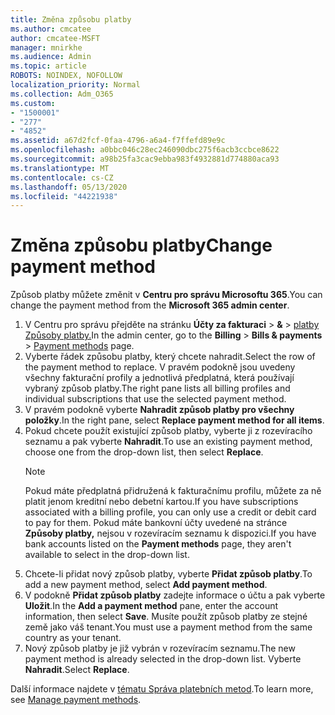 ```yaml
---
title: Změna způsobu platby
ms.author: cmcatee
author: cmcatee-MSFT
manager: mnirkhe
ms.audience: Admin
ms.topic: article
ROBOTS: NOINDEX, NOFOLLOW
localization_priority: Normal
ms.collection: Adm_O365
ms.custom:
- "1500001"
- "277"
- "4852"
ms.assetid: a67d2fcf-0faa-4796-a6a4-f7ffefd89e9c
ms.openlocfilehash: a0bbc046c28ec246090dbc275f6acb3ccbce8622
ms.sourcegitcommit: a98b25fa3cac9ebba983f4932881d774880aca93
ms.translationtype: MT
ms.contentlocale: cs-CZ
ms.lasthandoff: 05/13/2020
ms.locfileid: "44221938"
---
```

# <a name="change-payment-method"></a><span data-ttu-id="4f085-102">Změna způsobu platby</span><span class="sxs-lookup"><span data-stu-id="4f085-102">Change payment method</span></span>

<span data-ttu-id="4f085-103">Způsob platby můžete změnit v **Centru pro správu Microsoftu 365**.</span><span class="sxs-lookup"><span data-stu-id="4f085-103">You can change the payment method from the **Microsoft 365 admin center**.</span></span>
  
1. <span data-ttu-id="4f085-104">V Centru pro správu přejděte na stránku **Účty za fakturaci**  >  **&**  >  [platby Způsoby platby.](https://go.microsoft.com/fwlink/p/?linkid=2018806)</span><span class="sxs-lookup"><span data-stu-id="4f085-104">In the admin center, go to the **Billing** > **Bills & payments** > [Payment methods](https://go.microsoft.com/fwlink/p/?linkid=2018806) page.</span></span>
2. <span data-ttu-id="4f085-105">Vyberte řádek způsobu platby, který chcete nahradit.</span><span class="sxs-lookup"><span data-stu-id="4f085-105">Select the row of the payment method to replace.</span></span> <span data-ttu-id="4f085-106">V pravém podokně jsou uvedeny všechny fakturační profily a jednotlivá předplatná, která používají vybraný způsob platby.</span><span class="sxs-lookup"><span data-stu-id="4f085-106">The right pane lists all billing profiles and individual subscriptions that use the selected payment method.</span></span>
3. <span data-ttu-id="4f085-107">V pravém podokně vyberte **Nahradit způsob platby pro všechny položky**.</span><span class="sxs-lookup"><span data-stu-id="4f085-107">In the right pane, select **Replace payment method for all items**.</span></span>
4. <span data-ttu-id="4f085-108">Pokud chcete použít existující způsob platby, vyberte ji z rozevíracího seznamu a pak vyberte **Nahradit**.</span><span class="sxs-lookup"><span data-stu-id="4f085-108">To use an existing payment method, choose one from the drop-down list, then select **Replace**.</span></span>
    > [!NOTE]
    > <span data-ttu-id="4f085-109">Pokud máte předplatná přidružená k fakturačnímu profilu, můžete za ně platit jenom kreditní nebo debetní kartou.</span><span class="sxs-lookup"><span data-stu-id="4f085-109">If you have subscriptions associated with a billing profile, you can only use a credit or debit card to pay for them.</span></span> <span data-ttu-id="4f085-110">Pokud máte bankovní účty uvedené na stránce **Způsoby platby,** nejsou v rozevíracím seznamu k dispozici.</span><span class="sxs-lookup"><span data-stu-id="4f085-110">If you have bank accounts listed on the **Payment methods** page, they aren't available to select in the drop-down list.</span></span>
5. <span data-ttu-id="4f085-111">Chcete-li přidat nový způsob platby, vyberte **Přidat způsob platby**.</span><span class="sxs-lookup"><span data-stu-id="4f085-111">To add a new payment method, select **Add payment method**.</span></span>
6. <span data-ttu-id="4f085-112">V podokně **Přidat způsob platby** zadejte informace o účtu a pak vyberte **Uložit**.</span><span class="sxs-lookup"><span data-stu-id="4f085-112">In the **Add a payment method** pane, enter the account information, then select **Save**.</span></span> <span data-ttu-id="4f085-113">Musíte použít způsob platby ze stejné země jako váš tenant.</span><span class="sxs-lookup"><span data-stu-id="4f085-113">You must use a payment method from the same country as your tenant.</span></span>
7. <span data-ttu-id="4f085-114">Nový způsob platby je již vybrán v rozevíracím seznamu.</span><span class="sxs-lookup"><span data-stu-id="4f085-114">The new payment method is already selected in the drop-down list.</span></span> <span data-ttu-id="4f085-115">Vyberte **Nahradit**.</span><span class="sxs-lookup"><span data-stu-id="4f085-115">Select **Replace**.</span></span>

<span data-ttu-id="4f085-116">Další informace najdete v [tématu Správa platebních metod](https://docs.microsoft.com/microsoft-365/commerce/billing-and-payments/manage-payment-methods).</span><span class="sxs-lookup"><span data-stu-id="4f085-116">To learn more, see [Manage payment methods](https://docs.microsoft.com/microsoft-365/commerce/billing-and-payments/manage-payment-methods).</span></span>